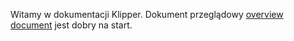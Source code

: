 Witamy w dokumentacji Klipper. Dokument przeglądowy [overview document](Overview.md) jest dobry na start.
